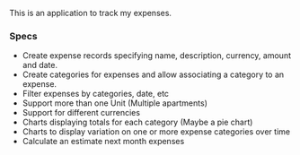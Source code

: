 This is an application to track my expenses.

### Specs ###
* Create expense records specifying name, description, currency, amount and date.
* Create categories for expenses and allow associating a category to an expense.
* Filter expenses by categories, date, etc
* Support more than one Unit (Multiple apartments)
* Support for different currencies
* Charts displaying totals for each category (Maybe a pie chart)
* Charts to display variation on one or more expense categories over time
* Calculate an estimate next month expenses


